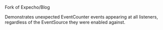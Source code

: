 Fork of Expecho/Blog

Demonstrates unexpected EventCounter events appearing at all listeners, regardless of the EventSource they were enabled against.

